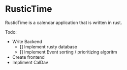 # RusticTime
RusticTime is a calendar application that is written in rust.

Todo:
* Write Backend
  - [] Implement rusty database
  - [] Implement Event sorting / prioritizing algoritm
* Create frontend
* Impliment CalDav
